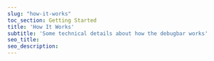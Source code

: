 ```yaml
---
slug: "how-it-works"
toc_section: Getting Started
title: 'How It Works'
subtitle: 'Some technical details about how the debugbar works'
seo_title:
seo_description: 
---
```

